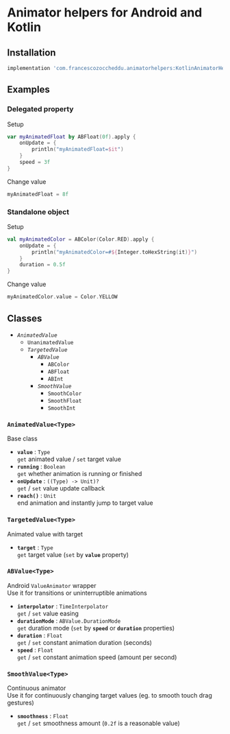 # Animator helpers for Android and Kotlin


## Installation
``` gradle
implementation 'com.francescozoccheddu.animatorhelpers:KotlinAnimatorHelpers:0.1.0'
```


## Examples

### Delegated property
Setup
``` kotlin
var myAnimatedFloat by ABFloat(0f).apply {
    onUpdate = {
        println("myAnimatedFloat=$it")
    }
    speed = 3f
}
```
Change value
``` kotlin
myAnimatedFloat = 8f
```

### Standalone object
Setup
``` kotlin
val myAnimatedColor = ABColor(Color.RED).apply {
    onUpdate = {
        println("myAnimatedColor=#${Integer.toHexString(it)}")
    }
    duration = 0.5f
}
```
Change value
``` kotlin
myAnimatedColor.value = Color.YELLOW
```


## Classes
- *`AnimatedValue`*
    - `UnanimatedValue`
    - *`TargetedValue`*
        - *`ABValue`*
            - `ABColor`
            - `ABFloat`
            - `ABInt`
        - *`SmoothValue`*
            - `SmoothColor`
            - `SmoothFloat`
            - `SmoothInt`

### `AnimatedValue<Type>`
Base class
- **`value`** : `Type`  
`get` animated value / `set` target value
- **`running`** : `Boolean`  
`get` whether animation is running or finished
- **`onUpdate`** : `((Type) -> Unit)?`  
`get` / `set` value update callback
- **`reach()`** : `Unit`  
end animation and instantly jump to target value

### `TargetedValue<Type>`
Animated value with target
- **`target`** : `Type`  
`get` target value (`set` by **`value`** property)

### `ABValue<Type>`
Android `ValueAnimator` wrapper  
Use it for transitions or uninterruptible animations
- **`interpolator`** : `TimeInterpolator`  
`get` / `set` value easing
- **`durationMode`** : `ABValue.DurationMode`  
`get` duration mode (`set` by **`speed`** or **`duration`** properties)
- **`duration`** : `Float`  
`get` / `set` constant animation duration (seconds)
- **`speed`** : `Float`  
`get` / `set` constant animation speed (amount per second)

### `SmoothValue<Type>`
Continuous animator  
Use it for continuously changing target values (eg. to smooth touch drag gestures)
- **`smoothness`** : `Float`  
`get` / `set` smoothness amount (`0.2f` is a reasonable value)